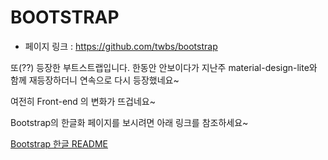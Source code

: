 # BOOTSTRAP
- 페이지 링크 : https://github.com/twbs/bootstrap

또(??) 등장한 부트스트랩입니다.
한동안 안보이다가 지난주 material-design-lite와
함께 재등장하더니 연속으로 다시 등장했네요~

여전히 Front-end 의 변화가 뜨겁네요~

Bootstrap의 한글화 페이지를 보시려면 아래 링크를 참조하세요~

[Bootstrap 한글 README](https://github.com/TeamSEGO/github-trend-kr/blob/master/005_201503-weekly/005-22_bootstrap.md)
